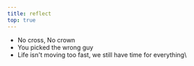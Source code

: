 ```yaml
---
title: reflect
top: true
---
```



- No cross, No crown
- You picked the wrong guy
- Life isn't moving too fast, we still have time for everything\
<!--more--->
